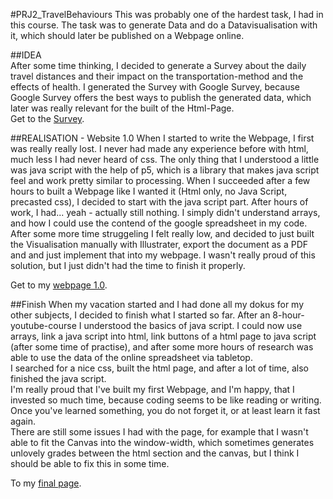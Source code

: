 #PRJ2_TravelBehaviours
This was probably one of the hardest task, I had in this course. The task was to generate Data and do a Datavisualisation with it, which should later be published on a Webpage online.

##IDEA  
After some time thinking, I decided to generate a Survey about the daily travel distances and their impact on the transportation-method and the effects of health. I generated the Survey with Google Survey, because Google Survey offers the best ways to publish the generated data, which later was really relevant for the built of the Html-Page.   
Get to the [Survey](https://docs.google.com/forms/d/1c1C4VeYMhYuB85N2pcHSz9LSODnzceXqUcMo2GKArtI/viewform?c=0&w=1).

##REALISATION - Website 1.0
When I started to write the Webpage, I first was really really lost. I never had made any experience before with html, much less I had never heard of css. The only thing that I understood a little was java script with the help of p5, which is a library that makes java script feel and work pretty similar to processing.
When I succeeded after a few hours to built a Webpage like I wanted it (Html only, no Java Script, precasted css), I decided to start with the java script part. After hours of work, I had... yeah - actually still nothing. I simply didn't understand arrays, and how I could use the contend of the google spreadsheet in my code. After some more time struggeling I felt really low, and decided to just built the Visualisation manually with Illustrater, export the document as a PDF and and just implement that into my webpage.  I wasn't really proud of this solution, but I just didn't had the time to finish it properly.  

Get to my [webpage 1.0](http://www.julianlucas.de/_/).

##Finish
When my vacation started and I had done all my dokus for my other subjects, I decided to finish what I started so far. After an 8-hour-youtube-course I understood the basics of java script. I could now use arrays, link a java script into html, link buttons of a html page to java script (after some time of practise), and after some more hours of research was able to use the data of the online spreadsheet via tabletop.  
I searched for a nice css, built the html page, and after a lot of time, also finished the java script.  
I'm really proud that I've built my first Webpage, and I'm happy, that I invested so much time, because coding seems to be like reading or writing. Once you've learned something, you do not forget it, or at least learn it fast again.  
There are still some issues I had with the page, for example that I wasn't able to fit the Canvas into the window-width, which sometimes generates unlovely grades between the html section and the canvas, but I think I should be able to fix this in some time.


To my [final page](http://julianlucas.de/TravelBehaviours/).